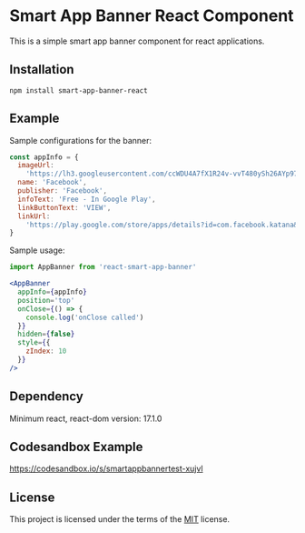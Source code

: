 # Smart App Banner React Component

This is a simple smart app banner component for react applications.

## Installation

`npm install smart-app-banner-react`

## Example

Sample configurations for the banner:

```javascript
const appInfo = {
  imageUrl:
    'https://lh3.googleusercontent.com/ccWDU4A7fX1R24v-vvT480ySh26AYp97g1VrIB_FIdjRcuQB2JP2WdY7h_wVVAeSpg=s360-rw',
  name: 'Facebook',
  publisher: 'Facebook',
  infoText: 'Free - In Google Play',
  linkButtonText: 'VIEW',
  linkUrl:
    'https://play.google.com/store/apps/details?id=com.facebook.katana&hl=en'
}
```

Sample usage:

```javascript
import AppBanner from 'react-smart-app-banner'
```

```jsx
<AppBanner
  appInfo={appInfo}
  position='top'
  onClose={() => {
    console.log('onClose called')
  }}
  hidden={false}
  style={{
    zIndex: 10
  }}
/>
```

## Dependency

Minimum react, react-dom version: 17.1.0

## Codesandbox Example

https://codesandbox.io/s/smartappbannertest-xujvl

## License

This project is licensed under the terms of the [MIT](https://github.com/ahmetkapusuz/smart-app-banner-react/blob/master/LICENSE) license.
